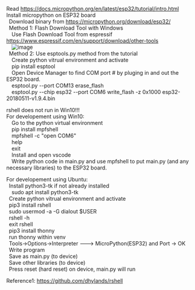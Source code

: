 Read https://docs.micropython.org/en/latest/esp32/tutorial/intro.html  
Install micropython on ESP32 board  
  &ensp;Download binary from https://micropython.org/download/esp32/  
  &ensp;Method 1: Flash Download Tool with Windows  
  &ensp;&ensp;Use Flash Download Tool from espressif https://www.espressif.com/en/support/download/other-tools  
  &ensp;&ensp;![image](https://github.com/mryokai/esp32-micropython-installation/assets/136013177/eeda586c-f026-47a2-a0fb-729715f728be)  
  &ensp;Method 2: Use esptools.py method from the tutorial  
  &ensp;&ensp;Create python vitrual environment and activate  
  &ensp;&ensp;pip install esptool  
  &ensp;&ensp;Open Device Manager to find COM port # by pluging in and out the ESP32 board.  
  &ensp;&ensp;esptool.py --port COM13 erase_flash  
  &ensp;&ensp;esptool.py --chip esp32 --port COM6 write_flash -z 0x1000 esp32-20180511-v1.9.4.bin  
  
rshell does not run in Win10!!!  
For developement using Win10:  
  &ensp;&ensp;Go to the python virtual environment  
  &ensp;&ensp;pip install mpfshell  
  &ensp;&ensp;mpfshell -c "open COM6"  
  &ensp;&ensp;help  
  &ensp;&ensp;exit  
  &ensp;&ensp;Install and open vscode  
  &ensp;&ensp;Write python code in main.py and use mpfshell to put main.py (and any necessary libraries) to the ESP32 board.  

  
For developement using Ubuntu:  
  &ensp;Install python3-tk if not already installed  
  &ensp;&ensp;sudo apt install python3-tk  
  &ensp;Create python vitrual environment and activate   
  &ensp;pip3 install rshell  
  &ensp;sudo usermod -a -G dialout $USER  
  &ensp;rshell -h  
  &ensp;exit rshell  
  &ensp;pip3 install thonny  
  &ensp;run thonny within venv  
  &ensp;Tools->Options->Interpreter ---> MicroPython(ESP32) and Port -> OK  
  &ensp;Write program  
  &ensp;Save as main.py (to device)  
  &ensp;Save other libraries (to device)  
  &ensp;Press reset (hard reset) on device, main.py will run  
  
  
Reference1: https://github.com/dhylands/rshell  


